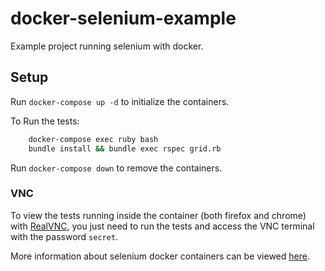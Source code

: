 # docker-selenium-example
Example project running selenium with docker.

## Setup

Run `docker-compose up -d` to initialize the containers.

To Run the tests: 

```bash
    docker-compose exec ruby bash
    bundle install && bundle exec rspec grid.rb
```

Run `docker-compose down` to remove the containers.

### VNC

To view the tests running inside the container (both firefox and chrome) with [RealVNC](https://www.realvnc.com/), you just need to run the tests and access the VNC terminal with the password `secret`.

More information about selenium docker containers can be viewed [here](https://github.com/SeleniumHQ/docker-selenium).
